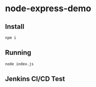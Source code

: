 # node-express-demo

## Install

```
npm i
```

## Running

```
node index.js
```

## Jenkins CI/CD Test
